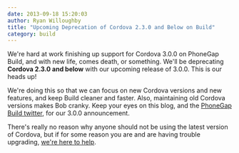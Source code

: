 ```yaml
---
date: 2013-09-18 15:20:03
author: Ryan Willoughby
title: "Upcoming Deprecation of Cordova 2.3.0 and Below on Build"
category: build
---
```


We're hard at work finishing up support for Cordova 3.0.0 on PhoneGap Build, and with new life, comes death, or something. We'll be deprecating **Cordova 2.3.0 and below** with our upcoming release of 3.0.0. This is our heads up!

We're doing this so that we can focus on new Cordova versions and new features, and keep Build cleaner and faster. Also, maintaining old Cordova versions makes Bob cranky. Keep your eyes on this blog, and the [PhoneGap Build twitter](http://twitter.com/PhoneGapBuild), for our 3.0.0 announcement.

There's really no reason why anyone should not be using the latest version of Cordova, but if for some reason you are and are having trouble upgrading, [we're here to help](http://community.phonegap.com/).
